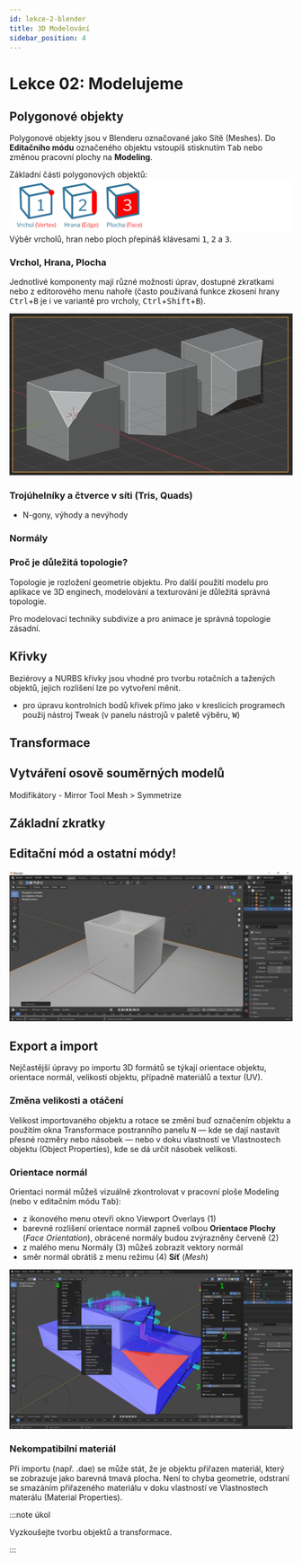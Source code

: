 ```yaml
---
id: lekce-2-blender
title: 3D Modelování
sidebar_position: 4
---
```


# Lekce 02: Modelujeme
## Polygonové objekty
Polygonové objekty jsou v Blenderu označované jako Sítě (Meshes).
Do **Editačního módu** označeného objektu vstoupíš stisknutím <kbd>Tab</kbd> nebo změnou pracovní plochy na **Modeling**.

Základní části polygonových objektů:
![image](../img/blender01-edit.svg)
Výběr vrcholů, hran nebo ploch přepínáš klávesami <kbd>1</kbd>, <kbd>2</kbd> a <kbd>3</kbd>.

### Vrchol, Hrana, Plocha
Jednotlivé komponenty mají různé možnosti úprav, dostupné zkratkami nebo z editorového menu nahoře (často používaná funkce zkosení hrany <kbd>Ctrl</kbd>+<kbd>B</kbd> je i ve variantě pro vrcholy, <kbd>Ctrl</kbd>+<kbd>Shift</kbd>+<kbd>B</kbd>).

![Blender vertex bevel](./images/blender-bevel-vertex.png 'Beveling of vertex, edges, and faces in Blender')


### Trojúhelníky a čtverce v síti (Tris, Quads)
- N-gony, výhody a nevýhody
### Normály


### Proč je důležitá topologie?
Topologie je rozložení geometrie objektu. Pro další použití modelu pro aplikace ve 3D enginech, modelování a texturování je důležitá správná topologie.

Pro modelovací techniky subdivize a pro animace je správná topologie zásadní.

## Křivky
Beziérovy a NURBS křivky jsou vhodné pro tvorbu rotačních a tažených objektů, jejich rozlišení lze po vytvoření měnit.

- pro úpravu kontrolních bodů křivek přímo jako v kreslicích programech použij nástroj Tweak (v panelu nástrojů v paletě výběru, <kbd>W</kbd>)

## Transformace
## Vytváření osově souměrných modelů
Modifikátory - Mirror Tool
Mesh > Symmetrize

## Základní zkratky

## Editační mód a ostatní módy!

![image](./images/blender-screen.png)


## Export a import
Nejčastější úpravy po importu 3D formátů se týkají orientace objektu, orientace normál, velikosti objektu, případně materiálů a textur (UV).

### Změna velikosti a otáčení
Velikost importovaného objektu a rotace se změní buď označením objektu a použitím okna Transformace postranního panelu <kbd>N</kbd> — kde se dají nastavit přesné rozměry nebo násobek — nebo v doku vlastností ve Vlastnostech objektu (Object Properties), kde se dá určit násobek velikosti.

### Orientace normál
Orientaci normál můžeš vizuálně zkontrolovat v pracovní ploše Modeling (nebo v editačním módu <kbd>Tab</kbd>):

- z ikonového menu otevři okno Viewport Overlays (1)
- barevné rozlišení orientace normál zapneš volbou **Orientace Plochy** (*Face Orientation*), obrácené normály budou zvýrazněny červeně (2)
- z malého menu Normály (3) můžeš zobrazit vektory normál
- směr normál obrátíš z menu režimu (4) **Síť** (*Mesh*)

![image](./images/blender-normals.jpg)

### Nekompatibilní materiál
Při importu (např. .dae) se může stát, že je objektu přiřazen materiál, který se zobrazuje jako barevná tmavá plocha. Není to chyba geometrie, odstraní se smazáním přiřazeného materiálu v doku vlastností ve Vlastnostech materálu (Material Properties).

:::note úkol

Vyzkoušejte tvorbu objektů a transformace.

:::
